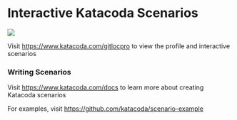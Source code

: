 # Interactive Katacoda Scenarios

[![](http://shields.katacoda.com/katacoda/gitlocpro/count.svg)](https://www.katacoda.com/gitlocpro "Get your profile on Katacoda.com")

Visit https://www.katacoda.com/gitlocpro to view the profile and interactive scenarios

### Writing Scenarios
Visit https://www.katacoda.com/docs to learn more about creating Katacoda scenarios

For examples, visit https://github.com/katacoda/scenario-example
